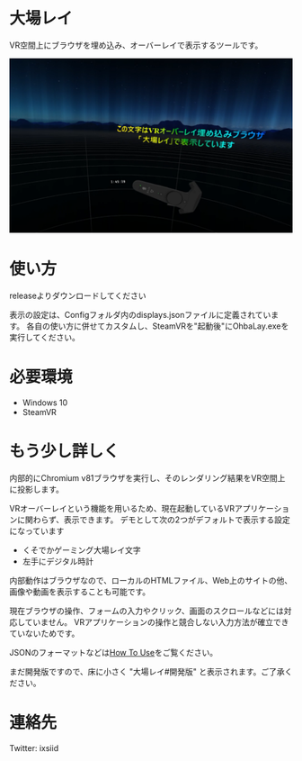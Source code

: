 # 大場レイ
VR空間上にブラウザを埋め込み、オーバーレイで表示するツールです。

![スクリーンショット](./docs/images/screenshot1.png)

# 使い方
releaseよりダウンロードしてください

表示の設定は、Configフォルダ内のdisplays.jsonファイルに定義されています。
各自の使い方に併せてカスタムし、SteamVRを"起動後"にOhbaLay.exeを実行してください。

# 必要環境
- Windows 10
- SteamVR

# もう少し詳しく
内部的にChromium v81ブラウザを実行し、そのレンダリング結果をVR空間上に投影します。

VRオーバーレイという機能を用いるため、現在起動しているVRアプリケーションに関わらず、表示できます。
デモとして次の2つがデフォルトで表示する設定になっています

- くそでかゲーミング大場レイ文字
- 左手にデジタル時計

内部動作はブラウザなので、ローカルのHTMLファイル、Web上のサイトの他、画像や動画を表示することも可能です。

現在ブラウザの操作、フォームの入力やクリック、画面のスクロールなどには対応していません。
VRアプリケーションの操作と競合しない入力方法が確立できていないためです。

JSONのフォーマットなどは[How To Use](./HowToUse/)をご覧ください。

まだ開発版ですので、床に小さく "大場レイ#開発版" と表示されます。ご了承ください。

# 連絡先
Twitter: ixsiid


